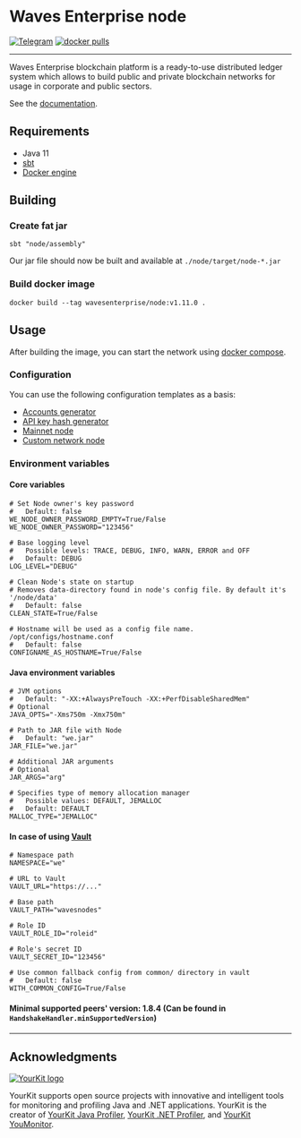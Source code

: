 # Waves Enterprise node

[![Telegram](https://badgen.net/badge/icon/Waves%20Enterprise%20Group?icon=telegram&label=Telegram)](https://t.me/wavesenterprisegroup)
[![docker pulls](https://badgen.net/docker/pulls/wavesenterprise/node)](https://hub.docker.com/repository/docker/wavesenterprise/node)

---

Waves Enterprise blockchain platform is a ready-to-use distributed ledger system which allows to build public and private blockchain networks for usage in corporate and public sectors.

See the [documentation](https://docs.wavesenterprise.com).

## Requirements
* Java 11
* [sbt](https://www.scala-sbt.org)
* [Docker engine](https://docs.docker.com/engine/install)

## Building

### Create fat jar
```
sbt "node/assembly"
```

Our jar file should now be built and available at `./node/target/node-*.jar`

### Build docker image
```
docker build --tag wavesenterprise/node:v1.11.0 .
```

## Usage

After building the image, you can start the network using [docker compose](node/src/docker/docker-compose.yml).

### Configuration

You can use the following configuration templates as a basis:
* [Accounts generator](configs/accounts-example.conf)
* [API key hash generator](configs/api-key-hash-example.conf)
* [Mainnet node](configs/mainnet.conf)
* [Custom network node](configs/node-example.conf)

### Environment variables

#### Core variables
```
# Set Node owner's key password
#   Default: false
WE_NODE_OWNER_PASSWORD_EMPTY=True/False
WE_NODE_OWNER_PASSWORD="123456"

# Base logging level
#   Possible levels: TRACE, DEBUG, INFO, WARN, ERROR and OFF
#   Default: DEBUG
LOG_LEVEL="DEBUG"

# Clean Node's state on startup
# Removes data-directory found in node's config file. By default it's '/node/data'
#   Default: false
CLEAN_STATE=True/False

# Hostname will be used as a config file name. /opt/configs/hostname.conf
#   Default: false
CONFIGNAME_AS_HOSTNAME=True/False
```

#### Java environment variables
```
# JVM options
#   Default: "-XX:+AlwaysPreTouch -XX:+PerfDisableSharedMem"
# Optional
JAVA_OPTS="-Xms750m -Xmx750m"

# Path to JAR file with Node
#   Default: "we.jar"
JAR_FILE="we.jar"

# Additional JAR arguments
# Optional
JAR_ARGS="arg"

# Specifies type of memory allocation manager
#   Possible values: DEFAULT, JEMALLOC
#   Default: DEFAULT
MALLOC_TYPE="JEMALLOC"
```

#### In case of using [Vault](https://www.vaultproject.io)
```
# Namespace path
NAMESPACE="we"

# URL to Vault
VAULT_URL="https://..."

# Base path
VAULT_PATH="wavesnodes"

# Role ID
VAULT_ROLE_ID="roleid"

# Role's secret ID
VAULT_SECRET_ID="123456"

# Use common fallback config from common/ directory in vault
#   Default: false
WITH_COMMON_CONFIG=True/False
```

#### Minimal supported peers' version: 1.8.4 (Can be found in `HandshakeHandler.minSupportedVersion`)

---
## Acknowledgments
[![YourKit logo](https://www.yourkit.com/images/yklogo.png)](https://www.yourkit.com/)

YourKit supports open source projects with innovative and intelligent tools
for monitoring and profiling Java and .NET applications.
YourKit is the creator of <a href="https://www.yourkit.com/java/profiler/">YourKit Java Profiler</a>,
<a href="https://www.yourkit.com/.net/profiler/">YourKit .NET Profiler</a>,
and <a href="https://www.yourkit.com/youmonitor/">YourKit YouMonitor</a>.
